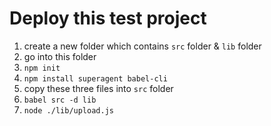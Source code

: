 # Deploy this test project

1. create a new folder which contains `src` folder & `lib` folder
2. go into this folder
3. `npm init`
4. `npm install superagent babel-cli`
5. copy these three files into `src` folder
6. `babel src -d lib`
7. `node ./lib/upload.js`
